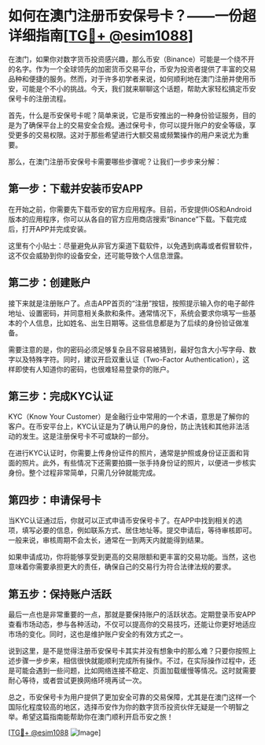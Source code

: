 # 如何在澳门注册币安保号卡？——一份超详细指南[[TG💪+ @esim1088](https://t.me/s/esim1088)]

在澳门，如果你对数字货币投资感兴趣，那么币安（Binance）可能是一个绕不开的名字。作为一个全球领先的加密货币交易平台，币安为投资者提供了丰富的交易品种和便捷的服务。然而，对于许多初学者来说，如何顺利地在澳门注册并使用币安，可能是个不小的挑战。今天，我们就来聊聊这个话题，帮助大家轻松搞定币安保号卡的注册流程。

首先，什么是币安保号卡呢？简单来说，它是币安推出的一种身份验证服务，目的是为了确保平台上的交易安全合规。通过保号卡，你可以提升账户的安全等级，享受更多的交易权限。这对于那些希望进行大额交易或频繁操作的用户来说尤为重要。

那么，在澳门注册币安保号卡需要哪些步骤呢？让我们一步步来分解：

## 第一步：下载并安装币安APP

在开始之前，你需要先下载币安的官方应用程序。目前，币安提供iOS和Android版本的应用程序，你可以从各自的官方应用商店搜索“Binance”下载。下载完成后，打开APP并完成安装。

这里有个小贴士：尽量避免从非官方渠道下载软件，以免遇到病毒或者假冒软件，这不仅会威胁到你的设备安全，还可能导致个人信息泄露。

## 第二步：创建账户

接下来就是注册账户了。点击APP首页的“注册”按钮，按照提示输入你的电子邮件地址、设置密码，并同意相关条款和条件。通常情况下，系统会要求你填写一些基本的个人信息，比如姓名、出生日期等。这些信息都是为了后续的身份验证做准备。

需要注意的是，你的密码必须足够复杂且不容易被猜到，最好包含大小写字母、数字以及特殊字符。同时，建议开启双重认证（Two-Factor Authentication），这样即使有人知道你的密码，也很难轻易登录你的账户。

## 第三步：完成KYC认证

KYC（Know Your Customer）是金融行业中常用的一个术语，意思是了解你的客户。在币安平台上，KYC认证是为了确认用户的身份，防止洗钱和其他非法活动的发生。这是注册保号卡不可或缺的一部分。

在进行KYC认证时，你需要上传身份证件的照片，通常是护照或身份证正面和背面的照片。此外，有些情况下还需要拍摄一张手持身份证的照片，以便进一步核实身份。整个过程非常简单，只需几分钟就能完成。

## 第四步：申请保号卡

当KYC认证通过后，你就可以正式申请币安保号卡了。在APP中找到相关的选项，填写必要的信息，例如联系方式、居住地址等。提交申请后，等待审核即可。一般来说，审核周期不会太长，通常在一到两天内就能得到结果。

如果申请成功，你将能够享受到更高的交易限额和更丰富的交易功能。当然，这也意味着你需要承担更大的责任，确保自己的交易行为符合法律法规的要求。

## 第五步：保持账户活跃

最后一点也是非常重要的一点，那就是要保持账户的活跃状态。定期登录币安APP查看市场动态，参与各种活动，不仅可以提高你的交易技巧，还能让你更好地适应市场的变化。同时，这也是维护账户安全的有效方式之一。

说到这里，是不是觉得注册币安保号卡其实并没有想象中的那么难？只要你按照上述步骤一步步来，相信很快就能顺利完成所有操作。不过，在实际操作过程中，还是可能会遇到一些问题，比如网络连接不稳定、页面加载缓慢等情况。这时就需要耐心等待，或者尝试更换网络环境再试一次。

总之，币安保号卡为用户提供了更加安全可靠的交易保障，尤其是在澳门这样一个国际化程度较高的地区，选择币安作为你的数字货币投资伙伴无疑是一个明智之举。希望这篇指南能帮助你在澳门顺利开启币安之旅！

[[TG💪+ @esim1088](https://t.me/s/esim1088) ![Image](https://i.postimg.cc/4NQfJmqS/Snipaste-2025-05-13-00-14-12.png)]